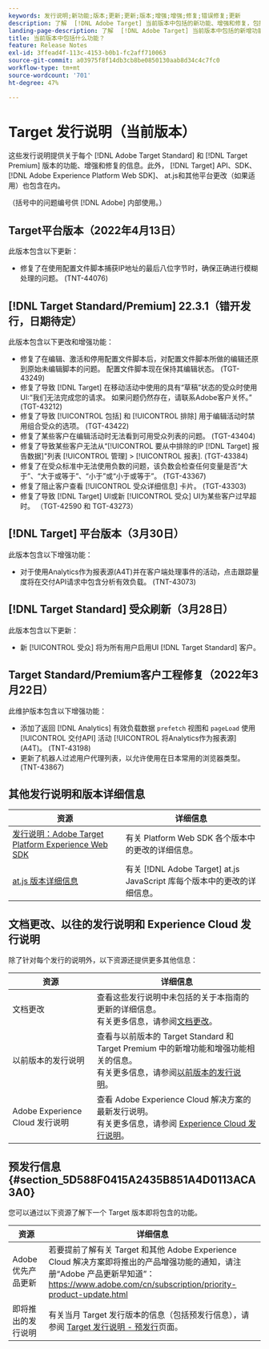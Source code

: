 ```yaml
---
keywords: 发行说明;新功能;版本;更新;更新;版本;增强;增强;修复;错误修复;更新
description: 了解  [!DNL Adobe Target] 当前版本中包括的新功能、增强和修复，包括 SDK、API 和 JavaScript 库。
landing-page-description: 了解  [!DNL Adobe Target] 当前版本中包括的新增功能、增强功能和修复。
title: 当前版本中包括什么功能？
feature: Release Notes
exl-id: 3ffead4f-113c-4153-b0b1-fc2aff710063
source-git-commit: a03975f8f14db3cb8be0850130aab8d34c4c7fc0
workflow-type: tm+mt
source-wordcount: '701'
ht-degree: 47%

---
```


# Target 发行说明（当前版本）

这些发行说明提供关于每个 [!DNL Adobe Target Standard] 和 [!DNL Target Premium] 版本的功能、增强和修复的信息。此外， [!DNL Target] API、SDK、 [!DNL Adobe Experience Platform Web SDK]、 at.js和其他平台更改（如果适用）也包含在内。

（括号中的问题编号供 [!DNL Adobe] 内部使用。）

## Target平台版本（2022年4月13日）

此版本包含以下更新：

* 修复了在使用配置文件脚本捕获IP地址的最后八位字节时，确保正确进行模糊处理的问题。 (TNT-44076)

## [!DNL Target Standard/Premium] 22.3.1（错开发行，日期待定）

此版本包含以下更改和增强功能：

* 修复了在编辑、激活和停用配置文件脚本后，对配置文件脚本所做的编辑还原到原始未编辑脚本的问题。 配置文件脚本现在保持其编辑状态。 (TGT-43249)
* 修复了导致 [!DNL Target] 在移动活动中使用的具有“草稿”状态的受众时使用UI:“我们无法完成您的请求。 如果问题仍然存在，请联系Adobe客户关怀。” (TGT-43212)
* 修复了导致 [!UICONTROL 包括] 和 [!UICONTROL 排除] 用于编辑活动时禁用组合受众的选项。 (TGT-43422)
* 修复了某些客户在编辑活动时无法看到可用受众列表的问题。 (TGT-43404)
* 修复了导致某些客户无法从“[!UICONTROL 要从中排除的IP [!DNL Target] 报告数据]&quot;列表 [!UICONTROL 管理] > [!UICONTROL 报表]. (TGT-43384)
* 修复了在受众标准中无法使用负数的问题，该负数会检查任何变量是否“大于”、“大于或等于”、“小于”或“小于或等于”。 (TGT-43367)
* 修复了阻止客户查看 [!UICONTROL 受众详细信息] 卡片。 (TGT-43303)
* 修复了导致 [!DNL Target] UI或新 [!UICONTROL 受众] UI为某些客户过早超时。 （TGT-42590 和 TGT-43273）

## [!DNL Target] 平台版本（3月30日）

此版本包含以下增强功能：

* 对于使用Analytics作为报表源(A4T)并在客户端处理事件的活动，点击跟踪量度将在交付API请求中包含分析有效负载。 (TNT-43073)

## [!DNL Target Standard] 受众刷新（3月28日）

此版本包含以下更新：

* 新 [!UICONTROL 受众] 将为所有用户启用UI [!DNL Target Standard] 客户。

## Target Standard/Premium客户工程修复（2022年3月22日）

此维护版本包含以下增强功能：

* 添加了返回 [!DNL Analytics] 有效负载数据 `prefetch` 视图和 `pageLoad` 使用 [!UICONTROL 交付API] 活动 [!UICONTROL 将Analytics作为报表源] (A4T)。 (TNT-43198)
* 更新了机器人过滤用户代理列表，以允许使用在日本常用的浏览器类型。 (TNT-43867)

## 其他发行说明和版本详细信息

| 资源 | 详细信息 |
|--- |--- |
| [发行说明：Adobe Target Platform Experience Web SDK](https://experienceleague.adobe.com/docs/experience-platform/edge/release-notes.html?lang=zh_Hans) | 有关 Platform Web SDK 各个版本中的更改的详细信息。 |
| [at.js 版本详细信息](/help/main/c-implementing-target/c-implementing-target-for-client-side-web/target-atjs-versions.md) | 有关 [!DNL Adobe Target] at.js JavaScript 库每个版本中的更改的详细信息。 |

## 文档更改、以往的发行说明和 Experience Cloud 发行说明

除了针对每个发行的说明外，以下资源还提供更多其他信息：

| 资源 | 详细信息 |
|--- |--- |
| 文档更改 | 查看这些发行说明中未包括的关于本指南的更新的详细信息。<br>有关更多信息，请参阅[文档更改](/help/main/r-release-notes/doc-change.md#reference_366123CF00994BACBBF9BBDF2C4D840C)。 |
| 以前版本的发行说明 | 查看与以前版本的 Target Standard 和 Target Premium 中的新增功能和增强功能相关的信息。<br>有关更多信息，请参阅[以前版本的发行说明](/help/main/r-release-notes/release-notes-for-previous-releases.md)。 |
| Adobe Experience Cloud 发行说明 | 查看 Adobe Experience Cloud 解决方案的最新发行说明。<br>有关更多信息，请参阅 [Experience Cloud 发行说明](https://experienceleague.adobe.com/docs/release-notes/experience-cloud/current.html?lang=zh-Hans)。 |

## 预发行信息 {#section_5D588F0415A2435B851A4D0113ACA3A0}

您可以通过以下资源了解下一个 Target 版本即将包含的功能。

| 资源 | 详细信息 |
|--- |--- |
| Adobe 优先产品更新 | 若要提前了解有关 Target 和其他 Adobe Experience Cloud 解决方案即将推出的产品增强功能的通知，请注册“Adobe 产品更新早知道”：<br>[](https://www.adobe.com/cn/subscription/priority-product-update.html)https://www.adobe.com/cn/subscription/priority-product-update.html |
| 即将推出的发行说明 | 有关当月 Target 发行版本的信息（包括预发行信息），请参阅 [Target 发行说明 - 预发行](/help/main/r-release-notes/target-release-notes.md)页面。 |
